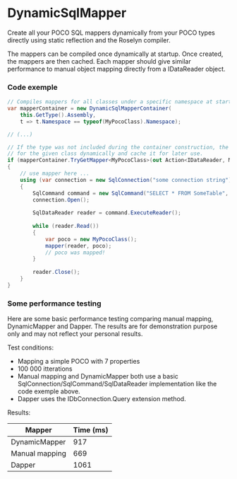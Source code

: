 # DynamicSqlMapper

Create all your POCO SQL mappers dynamically from your POCO types directly using static reflection and the Roselyn compiler.

The mappers can be compiled once dynamically at startup. Once created, the mappers are then cached. Each mapper should give similar performance to manual object mapping directly from a IDataReader object.

### Code exemple

```c#
// Compiles mappers for all classes under a specific namespace at startup;
var mapperContainer = new DynamicSqlMapperContainer(
    this.GetType().Assembly,
    t => t.Namespace == typeof(MyPocoClass).Namespace);

// (...)

// If the type was not included during the container construction, the container will try to compile the mapper
// for the given class dynamically and cache it for later use. 
if (mapperContainer.TryGetMapper<MyPocoClass>(out Action<IDataReader, MyPocoClass> mapper))
{
    // use mapper here ...
    using (var connection = new SqlConnection("some connection string"))
    {
        SqlCommand command = new SqlCommand("SELECT * FROM SomeTable", connection);
        connection.Open();
        
        SqlDataReader reader = command.ExecuteReader();
        
        while (reader.Read())
        {
            var poco = new MyPocoClass();
            mapper(reader, poco);
            // poco was mapped!
        }
        
        reader.Close();
    }
}

```

### Some performance testing
Here are some basic performance testing comparing manual mapping, DynamicMapper and Dapper. The results are for demonstration purpose only and may not reflect your personal results.

Test conditions:

- Mapping a simple POCO with 7 properties
- 100 000 itterations
- Manual mapping and DynamicMapper both use a basic SqlConnection/SqlCommand/SqlDataReader implementation like the code exemple above.
- Dapper uses the IDbConnection.Query<T> extension method.

Results:

| Mapper         | Time (ms) |
| -------------- | --------- |
| DynamicMapper  | 917       |
| Manual mapping | 669       |
| Dapper         | 1061      |
